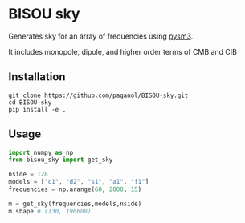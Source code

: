 # BISOU sky
Generates sky for an array of frequencies using [pysm3](https://pysm3.readthedocs.io).

It includes monopole, dipole, and higher order terms of CMB and CIB


## Installation

```
git clone https://github.com/paganol/BISOU-sky.git
cd BISOU-sky
pip install -e .
```

## Usage

```python
import numpy as np
from bisou_sky import get_sky

nside = 128
models = ["c1", "d2", "s1", "a1", "f1"]
frequencies = np.arange(60, 2000, 15)

m = get_sky(frequencies,models,nside)
m.shape # (130, 196608)
```
